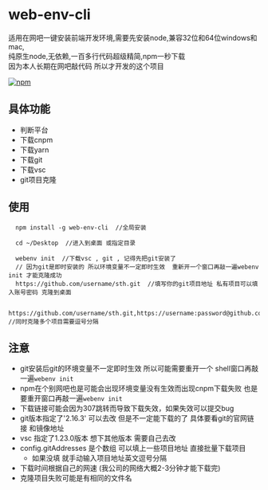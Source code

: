 # web-env-cli
适用在网吧一键安装前端开发环境,需要先安装node,兼容32位和64位windows和mac,  
纯原生node,无依赖,一百多行代码超级精简,npm一秒下载  
因为本人长期在网吧敲代码 所以才开发的这个项目  


[![npm](https://img.shields.io/npm/v/npm.svg)](https://www.npmjs.com/package/web-env-cli)

## 具体功能  
+ 判断平台  
+ 下载cnpm  
+ 下载yarn  
+ 下载git  
+ 下载vsc  
+ git项目克隆

##  使用  
```
  npm install -g web-env-cli  //全局安装

  cd ~/Desktop  //进入到桌面 或指定目录

  webenv init  //下载vsc , git , 记得先把git安装了
  // 因为git是即时安装的 所以环境变量不一定即时生效  重新开一个窗口再敲一遍webenv init 才能克隆成功  
  https://github.com/username/sth.git  //填写你的git项目地址 私有项目可以填入账号密码 克隆到桌面  

  https://github.com/username/sth.git,https://username:password@github.com/username/sth.git  //同时克隆多个项目需要逗号分隔
```

## 注意  
+ git安装后git的环境变量不一定即时生效 所以可能需要重开一个 shell窗口再敲一遍`webenv init`  
+ npm在个别网吧也是可能会出现环境变量没有生效而出现cnpm下载失败 也是要重开窗口再敲一遍`webenv init`
+ 下载链接可能会因为307跳转而导致下载失效，如果失效可以提交bug  
+ git版本指定了'2.16.3' 可以去改 但是不一定能下载的了 具体要看git的官网链接 和镜像地址
+ vsc 指定了1.23.0版本 想下其他版本 需要自己去改
+ config.gitAddresses 是个数组 可以填上一些项目地址 直接批量下载项目
  + 如果没填 就手动输入项目地址英文逗号分隔  
+ 下载时间根据自己的网速 (我公司的网络大概2-3分钟才能下载完)
+ 克隆项目失败可能是有相同的文件名